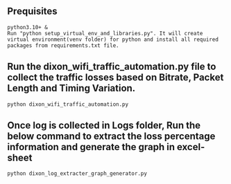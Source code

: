 ## Prequisites

    python3.10+ &
    Run "python setup_virtual_env_and_libraries.py". It will create virtual environment(venv folder) for python and install all required packages from requirements.txt file.

## Run the dixon_wifi_traffic_automation.py file to collect the traffic losses based on Bitrate, Packet Length and Timing Variation.

    python dixon_wifi_traffic_automation.py

## Once log is collected in Logs folder, Run the below command to extract the loss percentage information and generate the graph in excel-sheet

    python dixon_log_extracter_graph_generator.py
